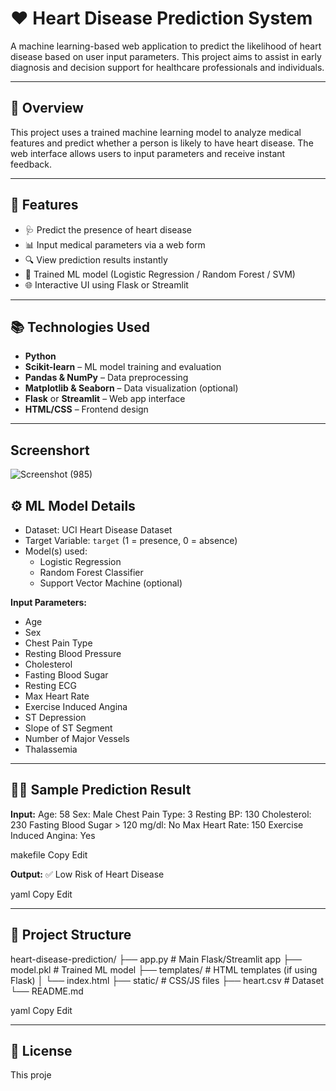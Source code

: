 # ❤️ Heart Disease Prediction System

A machine learning-based web application to predict the likelihood of heart disease based on user input parameters. This project aims to assist in early diagnosis and decision support for healthcare professionals and individuals.

---

## 🧠 Overview

This project uses a trained machine learning model to analyze medical features and predict whether a person is likely to have heart disease. The web interface allows users to input parameters and receive instant feedback.

---

## 🧪 Features

- 🩺 Predict the presence of heart disease
- 📊 Input medical parameters via a web form
- 🔍 View prediction results instantly
- 💾 Trained ML model (Logistic Regression / Random Forest / SVM)
- 🌐 Interactive UI using Flask or Streamlit

---

## 📚 Technologies Used

- **Python**
- **Scikit-learn** – ML model training and evaluation
- **Pandas & NumPy** – Data preprocessing
- **Matplotlib & Seaborn** – Data visualization (optional)
- **Flask** or **Streamlit** – Web app interface
- **HTML/CSS** – Frontend design

---
## Screenshort
![Screenshot (985)](https://github.com/user-attachments/assets/383253e6-79d7-44e6-84cf-8d0c332cb424)


## ⚙️ ML Model Details

- Dataset: UCI Heart Disease Dataset
- Target Variable: `target` (1 = presence, 0 = absence)
- Model(s) used:
  - Logistic Regression
  - Random Forest Classifier
  - Support Vector Machine (optional)

**Input Parameters:**
- Age
- Sex
- Chest Pain Type
- Resting Blood Pressure
- Cholesterol
- Fasting Blood Sugar
- Resting ECG
- Max Heart Rate
- Exercise Induced Angina
- ST Depression
- Slope of ST Segment
- Number of Major Vessels
- Thalassemia

---

## 🧑‍⚕️ Sample Prediction Result

**Input:**
Age: 58
Sex: Male
Chest Pain Type: 3
Resting BP: 130
Cholesterol: 230
Fasting Blood Sugar > 120 mg/dl: No
Max Heart Rate: 150
Exercise Induced Angina: Yes

makefile
Copy
Edit

**Output:**
✅ Low Risk of Heart Disease

yaml
Copy
Edit

---

## 📂 Project Structure

heart-disease-prediction/
├── app.py # Main Flask/Streamlit app
├── model.pkl # Trained ML model
├── templates/ # HTML templates (if using Flask)
│ └── index.html
├── static/ # CSS/JS files
├── heart.csv # Dataset
└── README.md

yaml
Copy
Edit

---

## 📝 License

This proje
